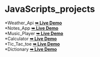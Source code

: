 # JavaScripts_projects
*Weather_Api    <a href="https://sujal0786.github.io/Weather.js/"><strong>➥ Live Demo</strong></a> <br>
*Notes_App  <a href="https://sujal0786.github.io/Notes_App.js/"><strong>➥ Live Demo</strong></a>
<br>
*Music_Player   <a href="https://sujal0786.github.io/Music_Player.js/"><strong>➥ Live Demo</strong></a> 
<br>
*Calculator   <a href="https://sujal0786.github.io/Calculator.js/"><strong>➥ Live Demo</strong></a>
<br>
*Tic_Tac_toe   <a href="https://sujal0786.github.io/Tic-tac-toe/"><strong>➥ Live Demo</strong></a>
<br>
*Dictionary  <a href="https://sujal0786.github.io/Dict.js/"><strong>➥ Live Demo</strong></a>
<br>
